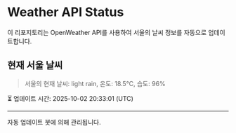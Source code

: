 
# Weather API Status

이 리포지토리는 OpenWeather API를 사용하여 서울의 날씨 정보를 자동으로 업데이트합니다.

## 현재 서울 날씨
> 서울의 현재 날씨: light rain, 온도: 18.5°C, 습도: 96%

⏳ 업데이트 시간: 2025-10-02 20:33:01 (UTC)

---
자동 업데이트 봇에 의해 관리됩니다.
